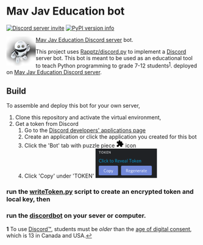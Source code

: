 Mav Jav Education bot
==========

<a href="https://discord.gg/KzzTBbr" alt="Discord server invite">![Discord server invite](https://discordapp.com/api/guilds/336642139381301249/embed.png)</a>
<a href="https://pypi.python.org/pypi/discord.py"><object data="https://img.shields.io/pypi/v/discord.py.svg" type="image/svg+xml" alt="PyPI version info" height="20vh" align="initial"><img src="https://img.shields.io/pypi/v/discord.py.svg" alt="PyPI version info" height="20vh" align="initial"></object></a>
   
[Mav Jav Education Discord server](https://discord.gg/KzzTBbr) bot. <img src="robot.png" alt="🤖" height="77vw" align="left">

This project uses [Rapptz/discord.py](https://github.com/Rapptz/discord.py) to implement a [Discord](HTTPS://discord.gg) server bot. This bot is meant to be used as an educational tool to teach Python programming to grade 7-12 students<sup id="a1">[1](#f1)</sup>. deployed on [Mav Jav Education Discord server](https://discord.gg/KzzTBbr). 

## Build 

To assemble and deploy this bot for your own server, 

1. Clone this repository and activate the virtual environment,
2. Get a token from Discord
   1. Go to the [Discord developers' applications page](https://discord.com/developers/applications/)
   2. Create an application or click the application you created for this bot
   3. Click the 'Bot' tab with puzzle piece <object data="https://raw.githubusercontent.com/mavaddat-javid-education/discordpy/master/bot.svg" type="image/svg+xml" alt="'Bot' tab on Discord developer's application" height="20vh" align="initial"><img src="/bot.svg" alt="Bot' tab on Discord developer's application" height="20vh" align="initial"></object></a> icon 
   4. Click 'Copy' under 'TOKEN' <a href="/tokenDiscord.png"><img src="tokenDiscord.png" alt="Copy the token from this menu" height="77vw" align="initial"></a>

### run the [writeToken.py](writeToken.py) script to create an encrypted token and local key, then

### run the [discordbot](discordbot.py) on your sever or computer.

<b id="f1">1</b> To use <a href="https://en.wikipedia.org/wiki/Discord">Discord™</a>, students must be <i>older</i> than the <u>age of digital consent</u>, which is 13 in Canada and USA.[↩](#a1)
